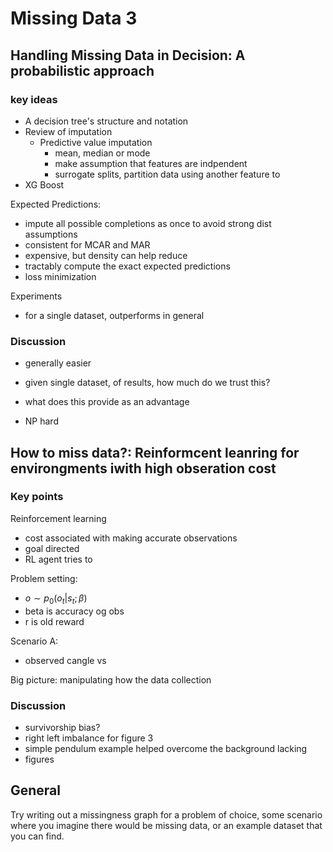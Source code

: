 # Missing Data 3

## Handling Missing Data in Decision: A probabilistic approach

### key ideas

- A decision tree's structure and notation
- Review of imputation
  - Predictive value imputation
    - mean, median or mode
    - make assumption that features are indpendent
    - surrogate splits, partition data using another feature to
- XG Boost

Expected Predictions:
- impute all possible completions as once to avoid strong dist assumptions
- consistent for MCAR and MAR
- expensive, but density can help reduce
- tractably compute the exact expected predictions
- loss minimization

Experiments
- for a single dataset, outperforms in general

### Discussion

- generally easier
- given single dataset, of results, how much do we trust this?
- what does this provide as an advantage


- NP hard

## How to miss data?: Reinformcent leanring for environgments iwith high obseration cost

### Key points


Reinforcement learning
- cost associated with making accurate observations
- goal directed
- RL agent tries to

Problem setting:
- $o \sim p_0(o_t |s_t; \beta)$
- beta is accuracy og obs
- r is old reward

Scenario A:
- observed cangle vs


Big picture: manipulating how the data collection


### Discussion

- survivorship bias?
- right left imbalance for figure 3
- simple pendulum example helped overcome the background lacking
- figures

## General





Try writing out a missingness graph for a problem of choice, some scenario where you imagine there would be missing data, or an example dataset that you can find.
